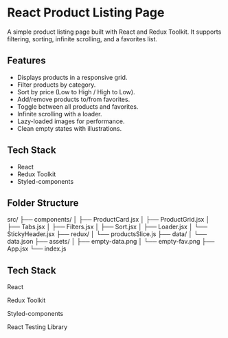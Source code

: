 # React Product Listing Page

A simple product listing page built with React and Redux Toolkit. It supports filtering, sorting, infinite scrolling, and a favorites list.

## Features

- Displays products in a responsive grid.
- Filter products by category.
- Sort by price (Low to High / High to Low).
- Add/remove products to/from favorites.
- Toggle between all products and favorites.
- Infinite scrolling with a loader.
- Lazy-loaded images for performance.
- Clean empty states with illustrations.

## Tech Stack

- React
- Redux Toolkit
- Styled-components

## Folder Structure

src/
├── components/
│ ├── ProductCard.jsx
│ ├── ProductGrid.jsx
│ ├── Tabs.jsx
│ ├── Filters.jsx
│ ├── Sort.jsx
│ ├── Loader.jsx
│ └── StickyHeader.jsx
├── redux/
│ └── productsSlice.js
├── data/
│ └── data.json
├── assets/
│ ├── empty-data.png
│ └── empty-fav.png
├── App.jsx
└── index.js

## Tech Stack

React

Redux Toolkit

Styled-components

React Testing Library
